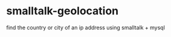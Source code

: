 smalltalk-geolocation
=====================

find the country or city of an ip address using smalltalk + mysql